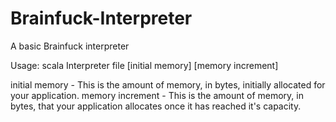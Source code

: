 Brainfuck-Interpreter
=====================

A basic Brainfuck interpreter

Usage:
scala Interpreter file [initial memory] [memory increment]

initial memory - This is the amount of memory, in bytes, initially allocated for your application.
memory increment - This is the amount of memory, in bytes, that your application allocates once it has reached it's capacity.
